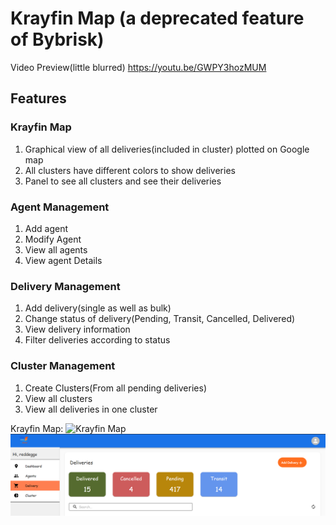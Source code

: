 <h1>Krayfin Map (a deprecated feature of Bybrisk)</h1>

Video Preview(little blurred) https://youtu.be/GWPY3hozMUM

<h2>Features</h2>


<h3>Krayfin Map</h3>
<ol>
  <li>Graphical view of all deliveries(included in cluster) plotted on Google map</li>
  <li>All clusters have different colors to show deliveries</li>
  <li>Panel to see all clusters and see their deliveries</li>
</ol>

<h3>Agent Management</h3>
<ol>
  <li>Add agent</li>
  <li>Modify Agent</li>
  <li>View all agents</li>
  <li>View agent Details</li>
</ol>

<h3>Delivery Management</h3>
<ol>
  <li>Add delivery(single as well as bulk)</li>
  <li>Change status of delivery(Pending, Transit, Cancelled, Delivered)</li>
  <li>View delivery information</li>
  <li>Filter deliveries according to status</li>
</ol>

<h3>Cluster Management</h3>
<ol>
  <li>Create Clusters(From all pending deliveries)</li>
  <li>View all clusters</li>
  <li>View all deliveries in one cluster</li>
</ol>

Krayfin Map: ![Krayfin Map](https://media-exp1.licdn.com/dms/image/C5622AQEXhOuhEkDm_Q/feedshare-shrink_1280/0/1614627527690?e=1632355200&v=beta&t=Xm2MbliAzl9Me_LvyL0ewBUHgdU6Ry1zr7o6K56xmGk)
![Krayfin Map](/src/Assets/bybrisk2.PNG)


